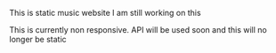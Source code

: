 This is static music website 
I am still working on this 

This is currently non responsive.
API will be used soon and this will no longer be static